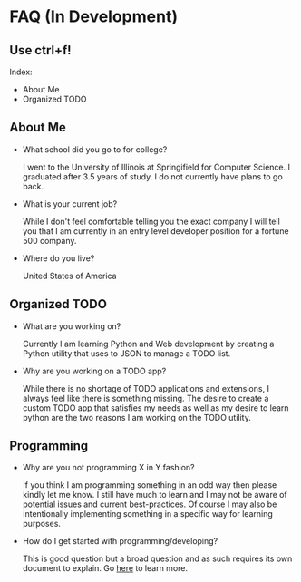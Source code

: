 # FAQ (In Development)

Use ctrl+f!
--

Index:
- About Me
- Organized TODO

About Me
--
- What school did you go to for college?
   
   I went to the University of Illinois at Springifield for Computer Science. I graduated after 3.5 years of study. I do not currently have plans to go back.
   
- What is your current job?

   While I don't feel comfortable telling you the exact company I will tell you that I am currently in an entry level developer position for a fortune 500 company.
      
- Where do you live?

   United States of America
   
Organized TODO
--
- What are you working on?
   
   Currently I am learning Python and Web development by creating a Python utility that uses to JSON to manage a TODO list. 
- Why are you working on a TODO app?
   
   While there is no shortage of TODO applications and extensions, I always feel like there is something missing. The desire to create a custom TODO app that satisfies my needs as well as my desire to learn python are the two reasons I am working on the TODO utility.

Programming
--
- Why are you not programming X in Y fashion?

   If you think I am programming something in an odd way then please kindly let me know. I still have much to learn and I may not be aware of potential issues and current best-practices. Of course I may also be intentionally implementing something in a specific way for learning purposes.
   
- How do I get started with programming/developing?
   
   This is good question but a broad question and as such requires its own document to explain. Go [here](https://www.google.com) to learn more.
